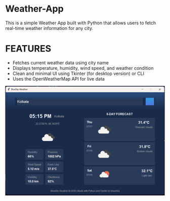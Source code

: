 # Weather-App
This is a simple Weather App built with Python that allows users to fetch real-time weather information for any city.

<h1>FEATURES</h1>
<ul>
  <li>Fetches current weather data using city name</li>
  <li>Displays temperature, humidity, wind speed, and weather condition</li>
  <li>Clean and minimal UI using Tkinter (for desktop version) or CLI</li>
  <li>Uses the OpenWeatherMap API for live data</li>
</ul>

![Weather UI](https://raw.githubusercontent.com/anushkakarmakar-14/Weather-App/main/Images/Weather%20UI.png)

